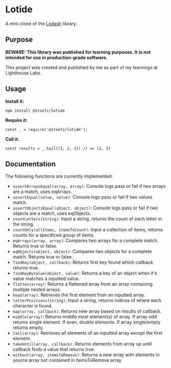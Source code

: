 # Lotide

A mini clone of the [Lodash](https://lodash.com) library.

## Purpose

**_BEWARE:_ This library was published for learning purposes. It is _not_ intended for use in production-grade software.**

This project was created and published by me as part of my learnings at Lighthouse Labs. 

## Usage

**Install it:**

`npm install @stoofz/lotide`

**Require it:**

`const _ = require('@stoofz/lotide');`

**Call it:**

`const results = _.tail([1, 2, 3]) // => [2, 3]`

## Documentation

The following functions are currently implemented:

* `assertArraysEqual(array, array)`: Console logs pass or fail if two arrays are a match, uses eqArrays.
* `assertEqual(value, value)`: Console logs pass or fail if two values match.
* `assertObjectsEqual(object, object)`: Console logs pass or fail if two objects are a match, uses eqObjects.
* `countLetters(string)`: Input a string, returns the count of each letter in the string.
* `countOnly(allItems, itemsToCount)`: Input a collection of items, returns counts for a specificed group of items.
* `eqArrays(array, array)`: Compares two arrays for a complete match. Returns true or false.
* `eqObjects(object, object)`: Compares two objects for a complete match. Returns true or false.
* `findKey(object, callback)`: Returns first key found which callback returns true.
* `findKeyByValue(object, value)`: Returns a key of an object when it's value matches a inputted value.
* `flatten(array)`: Returns a flattened array from an array containing multiple nested arrays.
* `head(array)`: Retrieves the first element from an inputted array.
* `letterPositions(string)`: Input a string, returns indices of where each character is found.
* `map(array, callback)`: Returns new array based on results of callback.
* `middle(array)`: Returns middle most element(s) of array. If array odd returns single element. If even, double elements. If array single/empty returns empty.
* `tail(array)`: Retrieves all elements of an inputted array except the first element.
* `takeUntil(array, callback)`: Returns elements from array up until callback finds a value that returns true.
* `without(array, itemsToRemove)`: Returns a new array with elements in source array not contained in itemsToRemove array.



